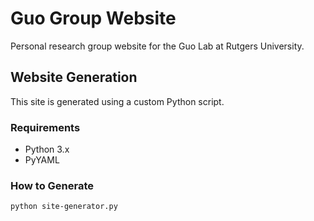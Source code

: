 # Guo Group Website

Personal research group website for the Guo Lab at Rutgers University.

## Website Generation

This site is generated using a custom Python script.

### Requirements
- Python 3.x
- PyYAML

### How to Generate
```bash
python site-generator.py
